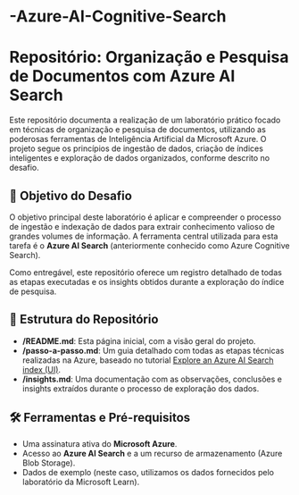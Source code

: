 # -Azure-AI-Cognitive-Search

# Repositório: Organização e Pesquisa de Documentos com Azure AI Search

Este repositório documenta a realização de um laboratório prático focado em técnicas de organização e pesquisa de documentos, utilizando as poderosas ferramentas de Inteligência Artificial da Microsoft Azure. O projeto segue os princípios de ingestão de dados, criação de índices inteligentes e exploração de dados organizados, conforme descrito no desafio.

## 🎯 Objetivo do Desafio

O objetivo principal deste laboratório é aplicar e compreender o processo de ingestão e indexação de dados para extrair conhecimento valioso de grandes volumes de informação. A ferramenta central utilizada para esta tarefa é o **Azure AI Search** (anteriormente conhecido como Azure Cognitive Search).

Como entregável, este repositório oferece um registro detalhado de todas as etapas executadas e os insights obtidos durante a exploração do índice de pesquisa.

## 📂 Estrutura do Repositório

* **/README.md**: Esta página inicial, com a visão geral do projeto.
* **/passo-a-passo.md**: Um guia detalhado com todas as etapas técnicas realizadas na Azure, baseado no tutorial [Explore an Azure AI Search index (UI)](https://microsoftlearning.github.io/mslearn-ai-fundamentals/Instructions/Labs/11-ai-search.html).
* **/insights.md**: Uma documentação com as observações, conclusões e insights extraídos durante o processo de exploração dos dados.

## 🛠️ Ferramentas e Pré-requisitos

* Uma assinatura ativa do **Microsoft Azure**.
* Acesso ao **Azure AI Search** e a um recurso de armazenamento (Azure Blob Storage).
* Dados de exemplo (neste caso, utilizamos os dados fornecidos pelo laboratório da Microsoft Learn).
